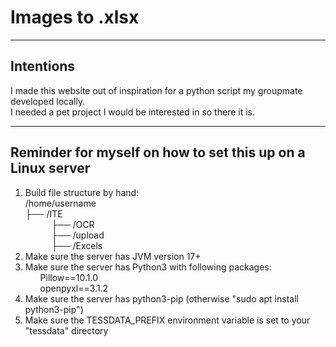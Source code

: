 <h1>Images to .xlsx</h1> 
<hr>
<h2>Intentions</h2>
I made this website out of inspiration for a python script my groupmate developed locally.<br>
I needed a pet project I would be interested in so there it is.
<hr>
<h2>Reminder for myself on how to set this up on a Linux server</h2>
<ol>
<li>Build file structure by hand:<br>
/home/username<br>
├── /ITE<br>
&ensp;&ensp;&ensp;&ensp;&ensp;&ensp;├── /OCR <br>
&ensp;&ensp;&ensp;&ensp;&ensp;&ensp;├── /upload <br>
&ensp;&ensp;&ensp;&ensp;&ensp;&ensp;├── /Excels <br>
</li>
<li>Make sure the server has JVM version 17+</li>
<li>Make sure the server has Python3 with following packages: 
<ul>Pillow==10.1.0<br>openpyxl==3.1.2
</ul>
<li>Make sure the server has python3-pip (otherwise "sudo apt install python3-pip")</li></li>
<li>Make sure the TESSDATA_PREFIX environment variable is set to your "tessdata" directory</li>
</ol>



